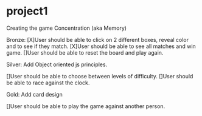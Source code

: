 # project1
Creating the game Concentration (aka Memory)

Bronze:
[X]User should be able to click on 2 different boxes, reveal color and to see if they match.
[X]User should be able to see all matches and win game.
[]User should be able to reset the board and play again.


Silver:
Add Object oriented js principles.

[]User should be able to choose between levels of difficulty.
[]User should be able to race against the clock.

Gold:
Add card design

[]User should be able to play the game against another person.
